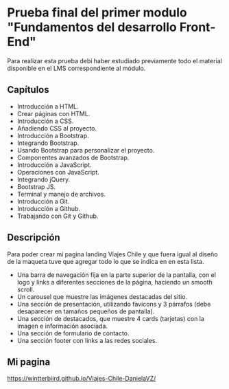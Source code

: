# Prueba final del primer modulo "Fundamentos del desarrollo Front-End"
Para realizar esta prueba debí haber estudiado previamente todo el material
disponible en el LMS correspondiente al módulo.
## Capítulos
- Introducción a HTML.
- Crear páginas con HTML.
- Introducción a CSS.
- Añadiendo CSS al proyecto.
- Introducción a Bootstrap.
- Integrando Bootstrap.
- Usando Bootstrap para personalizar el proyecto.
- Componentes avanzados de Bootstrap.
- Introducción a JavaScript.
- Operaciones con JavaScript.
- Integrando jQuery.
- Bootstrap JS.
- Terminal y manejo de archivos.
- Introducción a Git.
- Introducción a Github.
- Trabajando con Git y Github.
## Descripción
Para poder crear mi pagina landing Viajes Chile y que fuera igual al diseño de la maqueta tuve que agregar todo lo que se indica en en esta lista.
* Una barra de navegación fija en la parte superior de la pantalla, con el logo y links a
diferentes secciones de la página, haciendo un smooth scroll.
* Un carousel que muestre las imágenes destacadas del sitio.
* Una sección de presentación, utilizando favicons y 3 párrafos (debe desaparecer en
tamaños pequeños de pantalla).
* Una sección de destacados, que muestre 4 cards (tarjetas) con la imagen e
información asociada.
* Una sección de formulario de contacto.
* Una sección footer con links a las redes sociales.

## Mi pagina
https://wintterbiird.github.io/Viajes-Chile-DanielaVZ/

